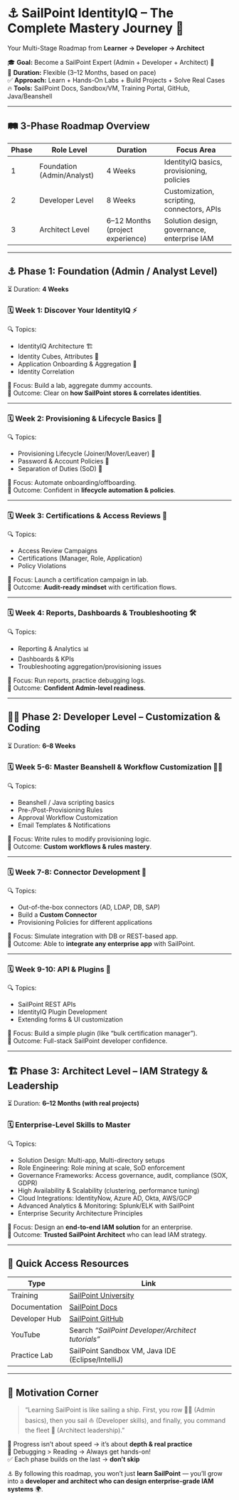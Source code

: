 
# ⚓ SailPoint IdentityIQ – The Complete Mastery Journey 🚀  
Your Multi-Stage Roadmap from **Learner → Developer → Architect**  

🎓 **Goal:** Become a SailPoint Expert (Admin + Developer + Architect) 🌟  
📅 **Duration:** Flexible (3–12 Months, based on pace)  
✅ **Approach:** Learn + Hands-On Labs + Build Projects + Solve Real Cases  
🔥 **Tools:** SailPoint Docs, Sandbox/VM, Training Portal, GitHub, Java/Beanshell  

---

## 🛤️ 3-Phase Roadmap Overview  

| Phase | Role Level   | Duration | Focus Area |
|-------|-------------|----------|-------------|
| 1     | Foundation (Admin/Analyst) | 4 Weeks  | IdentityIQ basics, provisioning, policies |
| 2     | Developer Level | 8 Weeks | Customization, scripting, connectors, APIs |
| 3     | Architect Level | 6–12 Months (project experience) | Solution design, governance, enterprise IAM |

---

## ⚓ Phase 1: Foundation (Admin / Analyst Level)  

⏳ Duration: **4 Weeks**  

### 🗓️ Week 1: Discover Your IdentityIQ ⚡  
🔍 Topics:  
- IdentityIQ Architecture 🏗️  
- Identity Cubes, Attributes 🧊  
- Application Onboarding & Aggregation 🔗  
- Identity Correlation  

🧠 Focus: Build a lab, aggregate dummy accounts.  
📝 Outcome: Clear on **how SailPoint stores & correlates identities**.  

---

### 🗓️ Week 2: Provisioning & Lifecycle Basics 🔄  
🔍 Topics:  
- Provisioning Lifecycle (Joiner/Mover/Leaver) 👥  
- Password & Account Policies 🔐  
- Separation of Duties (SoD) 🚫  

🧠 Focus: Automate onboarding/offboarding.  
📝 Outcome: Confident in **lifecycle automation & policies**.  

---

### 🗓️ Week 3: Certifications & Access Reviews 📝  
🔍 Topics:  
- Access Review Campaigns  
- Certifications (Manager, Role, Application)  
- Policy Violations  

🧠 Focus: Launch a certification campaign in lab.  
📝 Outcome: **Audit-ready mindset** with certification flows.  

---

### 🗓️ Week 4: Reports, Dashboards & Troubleshooting 🛠️  
🔍 Topics:  
- Reporting & Analytics 📊  
- Dashboards & KPIs  
- Troubleshooting aggregation/provisioning issues  

🧠 Focus: Run reports, practice debugging logs.  
📝 Outcome: **Confident Admin-level readiness**.  

---

## 👨‍💻 Phase 2: Developer Level – Customization & Coding  

⏳ Duration: **6–8 Weeks**  

### 🗓️ Week 5-6: Master Beanshell & Workflow Customization 🧑‍💻  
🔍 Topics:  
- Beanshell / Java scripting basics  
- Pre-/Post-Provisioning Rules  
- Approval Workflow Customization  
- Email Templates & Notifications  

🧠 Focus: Write rules to modify provisioning logic.  
📝 Outcome: **Custom workflows & rules mastery**.  

---

### 🗓️ Week 7-8: Connector Development 🔌  
🔍 Topics:  
- Out-of-the-box connectors (AD, LDAP, DB, SAP)  
- Build a **Custom Connector**  
- Provisioning Policies for different applications  

🧠 Focus: Simulate integration with DB or REST-based app.  
📝 Outcome: Able to **integrate any enterprise app** with SailPoint.  

---

### 🗓️ Week 9-10: API & Plugins 🚀  
🔍 Topics:  
- SailPoint REST APIs  
- IdentityIQ Plugin Development  
- Extending forms & UI customization  

🧠 Focus: Build a simple plugin (like “bulk certification manager”).  
📝 Outcome: Full-stack SailPoint developer confidence.  

---

## 🏗️ Phase 3: Architect Level – IAM Strategy & Leadership  

⏳ Duration: **6–12 Months (with real projects)**  

### 🗓️ Enterprise-Level Skills to Master  
🔍 Topics:  
- Solution Design: Multi-app, Multi-directory setups  
- Role Engineering: Role mining at scale, SoD enforcement  
- Governance Frameworks: Access governance, audit, compliance (SOX, GDPR)  
- High Availability & Scalability (clustering, performance tuning)  
- Cloud Integrations: IdentityNow, Azure AD, Okta, AWS/GCP  
- Advanced Analytics & Monitoring: Splunk/ELK with SailPoint  
- Enterprise Security Architecture Principles  

🧠 Focus: Design an **end-to-end IAM solution** for an enterprise.  
📝 Outcome: **Trusted SailPoint Architect** who can lead IAM strategy.  

---

## 🔗 Quick Access Resources  

| Type            | Link |
|-----------------|------|
| Training        | [SailPoint University](https://www.sailpoint.com/services/training/) |
| Documentation   | [SailPoint Docs](https://documentation.sailpoint.com/) |
| Developer Hub   | [SailPoint GitHub](https://github.com/sailpoint) |
| YouTube         | Search *“SailPoint Developer/Architect tutorials”* |
| Practice Lab    | SailPoint Sandbox VM, Java IDE (Eclipse/IntelliJ) |

---

## 💬 Motivation Corner  

> “Learning SailPoint is like sailing a ship. First, you row 🚣‍♀️ (Admin basics), then you sail ⛵ (Developer skills), and finally, you command the fleet 🚢 (Architect leadership).”  

🎯 Progress isn’t about speed → it’s about **depth & real practice**  
🧠 Debugging > Reading → Always get hands-on!  
✅ Each phase builds on the last → **don’t skip**  

⚓ By following this roadmap, you won’t just **learn SailPoint** — you’ll grow into a **developer and architect who can design enterprise-grade IAM systems** 🌍.  



